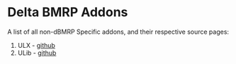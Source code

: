 # Delta BMRP Addons
A list of all non-dBMRP Specific addons, and their respective source pages:
1. ULX - [github](https://github.com/TeamUlysses/ulx)
2. ULib - [github](https://github.com/TeamUlysses/ulib)